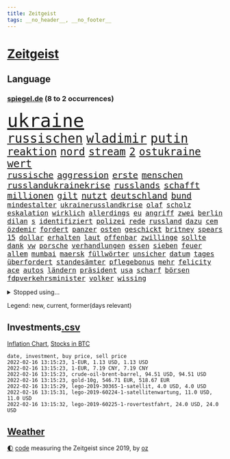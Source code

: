 ```yaml
---
title: Zeitgeist
tags: __no_header__, __no_footer__
---
```


# [Zeitgeist](https://oliz.io/zeitgeist/)

## Language

<h3><a href="https://www.spiegel.de" target="_blank">spiegel.de</a> (8 to 2 occurrences)</h3>
<p style="font-family:monospace">
<span style="font-size:32pt"><a href="news_links.html#ukraine" class="current">ukraine</a></span>
<br>
<span style="font-size:22pt"><a href="news_links.html#russischen" class="current">russischen</a></span>
<span style="font-size:22pt"><a href="news_links.html#wladimir" class="current">wladimir</a></span>
<span style="font-size:22pt"><a href="news_links.html#putin" class="current">putin</a></span>
<br>
<span style="font-size:18pt"><a href="news_links.html#reaktion" class="current">reaktion</a></span>
<span style="font-size:18pt"><a href="news_links.html#nord" class="current">nord</a></span>
<span style="font-size:18pt"><a href="news_links.html#stream" class="current">stream</a></span>
<span style="font-size:18pt"><a href="news_links.html#2" class="current">2</a></span>
<span style="font-size:18pt"><a href="news_links.html#ostukraine" class="current">ostukraine</a></span>
<span style="font-size:18pt"><a href="news_links.html#wert" class="current">wert</a></span>
<br>
<span style="font-size:15pt"><a href="news_links.html#russische" class="current">russische</a></span>
<span style="font-size:15pt"><a href="news_links.html#aggression" class="current">aggression</a></span>
<span style="font-size:15pt"><a href="news_links.html#erste" class="current">erste</a></span>
<span style="font-size:15pt"><a href="news_links.html#menschen" class="current">menschen</a></span>
<span style="font-size:15pt"><a href="news_links.html#russlandukrainekrise" class="new">russlandukrainekrise</a></span>
<span style="font-size:15pt"><a href="news_links.html#russlands" class="current">russlands</a></span>
<span style="font-size:15pt"><a href="news_links.html#schafft" class="current">schafft</a></span>
<span style="font-size:15pt"><a href="news_links.html#millionen" class="current">millionen</a></span>
<span style="font-size:15pt"><a href="news_links.html#gilt" class="current">gilt</a></span>
<span style="font-size:15pt"><a href="news_links.html#nutzt" class="current">nutzt</a></span>
<span style="font-size:15pt"><a href="news_links.html#deutschland" class="current">deutschland</a></span>
<span style="font-size:15pt"><a href="news_links.html#bund" class="current">bund</a></span>
<br>
<span style="font-size:12pt"><a href="news_links.html#mindestalter" class="new">mindestalter</a></span>
<span style="font-size:12pt"><a href="news_links.html#ukrainerusslandkrise" class="new">ukrainerusslandkrise</a></span>
<span style="font-size:12pt"><a href="news_links.html#olaf" class="current">olaf</a></span>
<span style="font-size:12pt"><a href="news_links.html#scholz" class="current">scholz</a></span>
<span style="font-size:12pt"><a href="news_links.html#eskalation" class="current">eskalation</a></span>
<span style="font-size:12pt"><a href="news_links.html#wirklich" class="current">wirklich</a></span>
<span style="font-size:12pt"><a href="news_links.html#allerdings" class="current">allerdings</a></span>
<span style="font-size:12pt"><a href="news_links.html#eu" class="current">eu</a></span>
<span style="font-size:12pt"><a href="news_links.html#angriff" class="current">angriff</a></span>
<span style="font-size:12pt"><a href="news_links.html#zwei" class="current">zwei</a></span>
<span style="font-size:12pt"><a href="news_links.html#berlin" class="current">berlin</a></span>
<span style="font-size:12pt"><a href="news_links.html#dilan" class="new">dilan</a></span>
<span style="font-size:12pt"><a href="news_links.html#s" class="current">s</a></span>
<span style="font-size:12pt"><a href="news_links.html#identifiziert" class="current">identifiziert</a></span>
<span style="font-size:12pt"><a href="news_links.html#polizei" class="current">polizei</a></span>
<span style="font-size:12pt"><a href="news_links.html#rede" class="current">rede</a></span>
<span style="font-size:12pt"><a href="news_links.html#russland" class="current">russland</a></span>
<span style="font-size:12pt"><a href="news_links.html#dazu" class="current">dazu</a></span>
<span style="font-size:12pt"><a href="news_links.html#cem" class="current">cem</a></span>
<span style="font-size:12pt"><a href="news_links.html#özdemir" class="current">özdemir</a></span>
<span style="font-size:12pt"><a href="news_links.html#fordert" class="current">fordert</a></span>
<span style="font-size:12pt"><a href="news_links.html#panzer" class="current">panzer</a></span>
<span style="font-size:12pt"><a href="news_links.html#osten" class="current">osten</a></span>
<span style="font-size:12pt"><a href="news_links.html#geschickt" class="current">geschickt</a></span>
<span style="font-size:12pt"><a href="news_links.html#britney" class="current">britney</a></span>
<span style="font-size:12pt"><a href="news_links.html#spears" class="current">spears</a></span>
<span style="font-size:12pt"><a href="news_links.html#15" class="current">15</a></span>
<span style="font-size:12pt"><a href="news_links.html#dollar" class="current">dollar</a></span>
<span style="font-size:12pt"><a href="news_links.html#erhalten" class="current">erhalten</a></span>
<span style="font-size:12pt"><a href="news_links.html#laut" class="current">laut</a></span>
<span style="font-size:12pt"><a href="news_links.html#offenbar" class="current">offenbar</a></span>
<span style="font-size:12pt"><a href="news_links.html#zwillinge" class="current">zwillinge</a></span>
<span style="font-size:12pt"><a href="news_links.html#sollte" class="current">sollte</a></span>
<span style="font-size:12pt"><a href="news_links.html#dank" class="current">dank</a></span>
<span style="font-size:12pt"><a href="news_links.html#vw" class="current">vw</a></span>
<span style="font-size:12pt"><a href="news_links.html#porsche" class="current">porsche</a></span>
<span style="font-size:12pt"><a href="news_links.html#verhandlungen" class="current">verhandlungen</a></span>
<span style="font-size:12pt"><a href="news_links.html#essen" class="current">essen</a></span>
<span style="font-size:12pt"><a href="news_links.html#sieben" class="current">sieben</a></span>
<span style="font-size:12pt"><a href="news_links.html#feuer" class="current">feuer</a></span>
<span style="font-size:12pt"><a href="news_links.html#allem" class="current">allem</a></span>
<span style="font-size:12pt"><a href="news_links.html#mumbai" class="current">mumbai</a></span>
<span style="font-size:12pt"><a href="news_links.html#maersk" class="current">maersk</a></span>
<span style="font-size:12pt"><a href="news_links.html#füllwörter" class="new">füllwörter</a></span>
<span style="font-size:12pt"><a href="news_links.html#unsicher" class="new">unsicher</a></span>
<span style="font-size:12pt"><a href="news_links.html#datum" class="current">datum</a></span>
<span style="font-size:12pt"><a href="news_links.html#tages" class="current">tages</a></span>
<span style="font-size:12pt"><a href="news_links.html#überfordert" class="current">überfordert</a></span>
<span style="font-size:12pt"><a href="news_links.html#standesämter" class="new">standesämter</a></span>
<span style="font-size:12pt"><a href="news_links.html#pflegebonus" class="current">pflegebonus</a></span>
<span style="font-size:12pt"><a href="news_links.html#mehr" class="current">mehr</a></span>
<span style="font-size:12pt"><a href="news_links.html#felicity" class="new">felicity</a></span>
<span style="font-size:12pt"><a href="news_links.html#ace" class="current">ace</a></span>
<span style="font-size:12pt"><a href="news_links.html#autos" class="current">autos</a></span>
<span style="font-size:12pt"><a href="news_links.html#ländern" class="current">ländern</a></span>
<span style="font-size:12pt"><a href="news_links.html#präsident" class="current">präsident</a></span>
<span style="font-size:12pt"><a href="news_links.html#usa" class="current">usa</a></span>
<span style="font-size:12pt"><a href="news_links.html#scharf" class="current">scharf</a></span>
<span style="font-size:12pt"><a href="news_links.html#börsen" class="current">börsen</a></span>
<span style="font-size:12pt"><a href="news_links.html#fdpverkehrsminister" class="current">fdpverkehrsminister</a></span>
<span style="font-size:12pt"><a href="news_links.html#volker" class="current">volker</a></span>
<span style="font-size:12pt"><a href="news_links.html#wissing" class="current">wissing</a></span>
</p>
<details>
<summary>Stopped using...</summary>
<p class="former" style="font-size:12pt">
liverpool(489) beobachtet(488) profi(488) spahn(488) diktator(487) erholung(487) gelernt(487) konzerne(487) unterschiede(487) übergriffe(487) 2000(486) asche(486) exemplare(486) massiver(486) schlug(486) schmeckt(486) vereinten(486) weitgehend(486) youtube(486) berühmt(485) coronaausbruch(485) erziehung(485) geschaffen(485) kohle(485) provinz(485) villa(485) abschied(484) beantragen(484) eingereicht(484) geändert(484) italienische(484) konkurrenten(484) rostock(484) studierenden(484) tieren(484) umgehen(484) verdachts(484) videobotschaft(484) viertel(484) 12(483) 37(483) bereich(483) einiges(483) katastrophe(483) rente(483) sicherheitsbehörden(483) unruhen(483) versteigert(483) virologe(483) besseren(482) bitten(482) carsten(482) chelsea(482) entdecken(482) gerufen(482) halt(482) positionen(482) prinzessin(482) saisonsieg(482) unentschieden(482) zeitweise(482) 125(481) bekanntesten(481) belarussischen(481) berg(481) billionen(481) einzudämmen(481) früherer(481) gesagt(481) kretschmer(481) versorgt(481) zeugen(481) arbeitsplatz(480) behandelt(480) bekämpfung(480) dienen(480) marcel(480) paderborn(480) räumen(480) verlängern(480) verschwunden(480) version(480) vorantreiben(480) weder(480) außenpolitik(479) beachten(479) einziehen(479) erinnerungen(479) löhne(479) roman(479) sarscov2(479) schiedsrichter(479) staats(479) zentrale(479) 43(478) alex(478) beleidigt(478) christopher(478) geklärt(478) gestoßen(478) hunderten(478) ramelow(478) rettet(478) stuft(478) vermeiden(478) crash(477) eintracht(477) extreme(477) feuerwehrleute(477) geflüchteten(477) gegenteil(477) hungerstreik(477) manipuliert(477) massiven(477) norbert(477) philipp(477) wirkt(477) woran(477) zugunsten(477) alkohol(476) dahin(476) entscheidend(476) höchststand(476) lebenslange(476) obama(476) senkt(476) umstrittener(476) untersuchungsausschuss(476) verteilung(476) veränderte(476) 94(475) aktuell(475) auskommen(475) eskalieren(475) heil(475) hubertus(475) libyen(475) nerven(475) nürnberg(475) rom(475) tauchen(475) tausenden(475) verärgert(475) via(475) 29(474) berät(474) brite(474) datenanalyse(474) deutlichen(474) höchst(474) jedenfalls(474) trennen(474) unruhe(474) verschwiegen(474) deutlicher(473) fund(473) gewässern(473) jahrhundert(473) meiner(473) rechtliche(473) fauci(472) game(472) italienischen(472) netanyahu(472) schriftstellerin(472) trainiert(472) aufgetreten(471) beteiligung(471) erheben(471) erkrankung(471) hob(471) hürden(471) spüren(471) störung(471) beantragt(470) haaland(470) jerusalem(470) kindes(470) sven(470) 81(469) franzosen(469) schlechtes(469) ermordeten(468) gesehen(468) 16jährigen(467) brauche(467) erfunden(467) gefangene(467) negativen(467) park(467) potsdam(467) siegen(467) geprägt(466) überprüfen(466) aufarbeitung(465) erkenntnisse(465) gekauft(465) marsch(465) reichsten(465) vakzine(465) zigaretten(465) beiträge(464) berühmte(464) gefälschte(464) polnische(464) umweltschutz(464) voraussetzungen(464) amtsgericht(463) jürgen(463) kippt(463) ordnung(463) prompt(463) träume(463) alarmiert(462) bett(462) eben(462) eingeleitet(462) ergebnissen(462) verteidigen(462) dfbpokal(461) falscher(461) hitze(461) startups(461) pandemiebekämpfung(460) außerhalb(459) erderwärmung(459) thüringens(459) erwachsenen(458) politikerin(458) prognose(458) wirtschaftswachstum(457) auktion(456) gelandet(456) produkte(456) vorgänger(456) familienberater(455) schneider(455) syrer(455) verfassungswidrig(455) zuspruch(455) klasse(454) telefonat(453) aktivist(452) begangen(452) französischer(451) trauern(451) umfragewerte(451) munition(449) verfolger(449) dreieinhalb(448) folter(448) app(447) krisen(447) stärkt(446) karten(445) strafbar(445) thüringer(445) koalitionspartner(444) teilnehmern(443) abiy(442) herausfinden(442) akten(441) 91(439) gerieten(438) unterbrochen(437) vorgenommen(437) tigray(436) identität(435) stellenabbau(434) coronajahr(433) susanne(433) weidel(433) entbrannt(431) bbc(429) italienischer(429) topspiel(429) hagen(427) rache(424) missbrauchs(422) discounter(420) strukturen(420) rechter(418) regelmäßig(414) vertrauten(413) aggressiv(412) taxifahrer(411) boomt(410) würdigt(408) ausweg(407) brutalen(407) hartz(407) zweieinhalb(407) 13jährige(406) hinterbliebene(406) variante(398) katzen(394) uskapitol(389) 95(381) lieferketten(381) verstoß(380) iv(377) höheres(376) geheimen(373) windows(372) andy(371) bestens(370) entsprechenden(368) klettert(368) verleumdung(367) schiebt(363) nachbarland(362) abreise(356) militärputsch(354) potenziell(350) stärkste(347) unverletzt(345) fluggesellschaft(344) längerem(339) übernahm(336) hochschulen(333) fängt(331) kriege(328) zurückgekehrt(328) geimpften(326) verantwortliche(326) holten(321) strebt(320) südwesten(319) adams(313) szenarien(313) unterschiedliche(311) bildzeitung(306) fraktionen(306) beleidigte(305) coronainzidenz(305) rumänien(304) prozessauftakt(302) herausragende(301) bemühen(299) mindeststeuer(283) kabel(281) institute(278) loben(278) massachusetts(278) pflegen(278) geschleudert(271) raumfahrt(270) dynamo(269) genesen(267) abgefeuert(266) crystal(265) 2013(264) vize(264) 18jährigen(261) großkonzerne(261) durchbruch(258) geknackt(257) hofmann(257) arbeitsmarkt(256) set(256) tennisstar(253) ticket(253) agnes(252) hebamme(252) sahen(251) 83(249) felix(248) jamie(248) laster(246) baum(245) forscherin(241) organisierten(241) serbien(239) julius(238) unterstützern(237) laune(236) geflüchteter(235) kultusminister(235) individuelle(233) sudan(232) osaka(231) wussten(231) chipmangel(230) fachkräftemangel(230) sammelt(230) kühnert(229) tenniswelt(229) tricks(227) gerichtet(226) weigerte(226) jamaika(225) drohenden(224) sowjetunion(224) rängen(223) morgens(222) schimpft(221) schob(221) straftat(217) weltall(217) ahmed(215) düster(215) auswärtige(214) norwegische(214) kalte(212) abgerufen(211) hildesheim(211) mögen(211) coronafall(210) 500000(209) entstehung(209) heim(209) sätze(209) visa(209) erhebung(207) absolviert(206) storniert(206) batterien(205) überlegt(205) unterrichten(204) bundesverkehrsminister(203) mo(203) gerichtlich(202) hits(198) fläche(197) gedroht(197) ansteckung(196) schottischen(196) sichtbar(196) las(195) vegas(195) vorliegen(195) kleinkinder(194) belästigungen(193) blind(192) übte(192) fällig(191) medizinischer(191) bezieht(190) dominieren(190) konzentriert(190) thiel(190) wahlniederlage(190) voelchert(189) wellen(189) halfen(186) kosovo(186) dankte(185) gehörten(185) wiegt(185) anstatt(183) fossilen(183) installiert(180) überwältigt(178) sichtlich(177) klassischen(176) leidenschaft(175) websites(175) norweger(174) japans(173) killer(173) steve(172) netzwerke(171) verkehrt(170) beschimpfungen(169) erhofft(169) 90/die(168) abitur(168) diktatur(168) erling(167) ächzt(167) ali(166) boosterimpfung(166) ibiza(166) vermietet(166) films(165) taugen(165) europäisches(164) genervt(164) herauskommen(163) röttgen(163) übertragen(163) damaskus(162) einigkeit(162) human(162) exemplar(161) kundschaft(161) demokrat(160) vielfach(160) göringeckardt(159) hansjoachim(159) angestellt(157) senator(157) 190(156) bedürftige(156) regierte(156) ausfälle(155) müttern(155) scholz'(154) bombe(152) ergeht(152) gewidmet(152) nadine(152) papiere(152) produktionsausfälle(152) glücksfall(151) landwirte(151) groningen(150) exmann(149) diebe(148) spaziergang(148) alias(147) unterschiedlicher(147) eindeutig(146) emirat(146) nsregime(146) katrin(145) mastercard(145) abgerechnet(144) cduführung(144) optimismus(144) gerichtsentscheidung(143) indonesische(143) friedensnobelpreis(142) weltberühmt(142) ausreisen(141) farce(141) gerichtsurteil(141) holstein(141) popgeschichte(141) anhörung(140) gesetzentwurf(140) oberster(140) autounfall(139) gesteuert(139) nachbarländer(139) milch(138) türkisches(138) fock(137) gorch(137) menschliche(137) fünftel(135) fracht(134) cyberangriffe(133) entstanden(133) oppositionspolitiker(133) ostdeutschen(133) pazifik(133) tabellenspitze(133) zusehen(133) gehirn(132) krieger(132) ehrgeiz(131) jeffrey(131) knapper(131) lösungen(131) einigt(130) untätigkeit(130) angeschlagenen(129) söldnertruppe(128) uli(128) versetzt(128) wiederzubeleben(128) abgeschaltet(127) höchststrafe(127) lotto(127) übertragung(127) eineinhalb(126) erklärungen(126) terodde(126) bildet(125) obst(125) mobilitätswende(124) natostaaten(124) pakete(124) ubooten(124) verkehrsbetriebe(124) vorfeld(124) befragen(123) maskenverweigerer(123) industriestaaten(122) mehrfamilienhaus(122) michail(122) prallt(122) verschickte(122) durchschnittlich(121) präsidentschaftskandidat(120) urenkel(120) vernichtet(120) blödsinn(119) schärferen(119) 1991(118) bedeckt(118) spürbare(117) wahlergebnis(117) schlangen(116) vermögensteuer(116) annulliert(115) dave(115) zentralen(115) ehrung(114) erwärmung(114) hey(114) vorurteile(114) bewahrte(113) distanzunterricht(113) gesundes(113) turnen(113) chancenlos(112) hofreiter(112) torlos(112) glen(111) sonntagmorgen(111) bernhard(110) apotheke(109) beider(109) entwickler(109) erneuern(109) exsprecherin(109) gesellschaftlichen(109) hitzewellen(109) prägen(109) stephanie(109) supermarkt(109) unterstützten(109) gaspreise(108) profifußball(108) faszinierend(107) strackzimmermann(107) zugrunde(107) 007(106) ferran(106) gedrängt(106) mannschaften(106) torres(106) tourismusbranche(106) aue(105) brandt(105) bundesverwaltungsgericht(105) erzgebirge(105) fdppolitikerin(105) geklaut(105) raketenabwehr(105) 200000(104) angehalten(104) ausweis(104) entzweit(104) klimaforschung(104) kurioses(104) verunglückte(104) adele(103) vereinbart(103) verläufe(103) volksverhetzung(103) benutzt(102) berufungsgericht(102) fiona(102) intern(102) vereidigung(102) ansicht(101) norwegens(101) pr(101) portal(100) zähem(100) bundesvorstand(99) verdreifacht(99) reichste(98) delegierten(97) wirksam(97) meeresspiegels(96) verschwundenen(96) wonach(96) lieferungen(95) menschenschmuggel(95) pflegeheim(95) sterne(95) knall(94) rechtsextremer(94) waffenlager(94) ansagen(93) emeritierte(93) verlobt(93) überlastung(93) chefredakteur(92) oberlandesgericht(92) zulieferer(92) belügen(91) bereichen(91) enes(91) kanter(91) springerverlag(91) töchtern(91) bedingung(90) energieriesen(90) genf(90) gesundheitsministerin(90) härte(90) nachteil(90) penthouse(90) ausweisung(89) bundestagsvizepräsidentin(89) clans(89) dieselbe(89) gutachter(89) haftanstalt(89) kostüm(89) robuste(89) südamerikanischen(89) süßem(89) verbotener(89) verwehrt(89) davis(88) exkollegen(88) optionen(88) verglichen(88) annette(87) erfurt(87) geopolitische(87) leitzins(87) valencia(87) zinssenkung(87) dampf(86) kavala(86) nämlich(86) airbus(85) causa(85) entschärft(85) feldern(85) pflegebedürftige(85) sekunde(85) vielfältig(85) ablenken(84) alec(84) aufarbeiten(84) autorinnen(84) baldwin(84) bremsweg(84) osman(84) superreiche(84) ausgelacht(83) füllkrug(83) joel(83) niclas(83) rust(83) sizilianischen(83) tötungsdelikts(83) vernünftig(83) abfertigung(82) horn(82) konzentration(82) milliardäre(82) wahrgenommen(82) ergattert(81) herzproblemen(81) kontinuität(81) professor(81) truss(81) weiterspielen(81) wissenschaftlichen(81) kommentierte(80) kriminalität(80) ming(80) namensstreit(80) ran(80) raumschiff(80) abgereist(79) dagewesenen(79) einzelner(79) energieverbrauch(79) jahreswechsel(79) oberlinhaus(79) plantagen(79) rufe(79) uniklinik(79) berücksichtigen(78) freundes(78) gefoltert(78) geringer(78) großflächig(78) lieferzeiten(78) regierungswechsel(78) schienen(78) vereinbarten(78) verfassungsgerichtshof(78) vorsitzender(78) dienstleister(77) impfskeptikerin(77) schwerte(77) strahlkraft(77) flugzeugabsturz(76) hyundai(76) kulturmäzen(76) michel(76) oxfam(76) ubahn(76) wach(76) wundern(76) christiane(75) eauto(75) eindeutige(75) flitzer(75) maya(75) pandemiebeginn(75) untergetaucht(75) befreite(74) bemerkenswerten(74) fassen(74) klubikone(74) missverständnis(74) prozesse(74) ausschluss(73) coronachaos(73) fabian(73) gottschalk(73) hotspur(73) tottenham(73) wetten(73) zehnjähriger(73) cduvorsitzender(72) meat(72) strompreise(72) wachstumsprognose(72) bundesparteitag(71) designierten(71) griffen(71) kranker(71) lampen(71) kompromissen(70) qualität(70) süd(70) tortur(70) unserem(70) welten(70) einschnitte(69) einzuholen(69) erklärungsnot(69) flugzeugbauer(69) eliminieren(68) milliardenauftrag(68) millionensummen(68) qualifizieren(67) vorkehrungen(67) beeindruckt(66) rekordwerte(66) 1700(65) ampelkabinett(65) arbeitsplätze(65) british(65) lucky(65) parlamentarischen(65) steiner(65) erlaubte(64) kantersieg(64) tradition(64) aston(63) betriebsrats(63) bundesfinanzminister(63) garbiñe(63) gelbe(63) haag(63) muguruza(63) tierwohl(63) versicherten(63) autoschlüssel(62) begehen(62) bvg(62) femizide(62) gesicherte(62) kleinste(62) ozean(62) praktikanten(62) verschiedener(62) versteht(62) alfred(61) einschränken(61) epsteins(61) keeper(61) neige(61) ulrich(61) anbau(60) erwägen(60) kopfschmuck(60) marburg(60) mischt(60) niederschläge(60) pandemiegeschehen(60) coronafallzahlen(59) flutwellen(59) getreide(59) revanche(59) verbracht(59) bowie(58) brainard(58) eisbärenzwillinge(58) lael(58) rostocker(58) ungültig(58) brust(57) durchführen(57) hunziker(56) krankenversicherungen(56) spdkanzler(56) tvmoderatorin(56) übergibt(56) dokumenten(55) fdpabgeordneter(55) impfpässe(55) konsumgüter(55) netzausbau(55) stimmte(55) szenario(55) brennerei(54) endlose(54) holland(54) milieus(54) südafrikanische(54) impfskandal(53) irrtum(53) klimaerwärmung(53) regulieren(53) rutte(53) entlarven(52) kommunistischen(52) schwäbische(52) till(52) verwaltungsgerichtshof(52) allgemeinen(51) haftbedingungen(51) leichtsinnig(51) nichten(51) referat(51) ritter(51) arsenalstar(50) coronabedingter(50) erfahrungsbericht(50) mahnte(50) temperaturen(50) windräder(50) dreifach(49) korruptionsvorwürfen(49) krebserregend(49) omikronpatienten(49) untermauern(49) arbeitsminister(48) entlang(48) gründete(48) klimaminister(48) sodass(48) verbündete(48) verpuffung(48) champagnerhersteller(47) hybride(47) machtverhältnisse(47) pazifikstaat(47) silvesternacht(47) tennisverband(47) einbau(46) landesweiten(46) langwierigen(46) syrischer(46) 33jährigen(45) abzusehen(45) beanstandet(45) kollektionen(45) lästerte(45) modewelt(45) out(45) perfektes(45) rangliste(45) tauschten(45) bettercom(44) borrell(44) garg(44) gerichtsstreit(44) hinrunde(44) josep(44) lehrt(44) marieagnes(44) patzer(44) skigebiet(44) vermehren(44) verteidigungsausschusses(44) vishal(44) zoomcall(44) zwayer(44) ausbruchs(43) pascal(43) welternährungsorganisation(43) zemmour(43) éric(43) diktatoren(42) königsblauen(42) nszeit(42) problematisch(42) traditionellen(42) chevron(41) fälschen(41) vincent(41) ablösen(40) ameisen(40) bremsmanöver(40) dhbauswahl(40) einsicht(40) einzig(40) ibrahimović(40) millionenschaden(40) zerstörung(40) zlatan(40) bingen(39) klara(39) miliz(39) sicherheitslücke(39) südpazifik(39) urheberrecht(39) verzeichnete(39) vetternwirtschaft(39) begegnen(38) edward(38) ersatz(38) hilfslieferungen(38) kürzt(38) meisterwerk(38) nebenwirkung(38) anweisung(37) gefühle(37) nahrung(37) verhandlung(37) yannick(37) 1984(36) 270(36) augsburgs(36) durchgang(36) leiser(36) überlebenskampf(36) commerzbank(35) genutzte(35) handball(35) pedro(35) prangern(35) rechner(35) todesumstände(35) verfilmt(35) viren(35) angehen(34) bauer(34) bildungsminister(34) canberra(34) deuten(34) gespenst(34) marvin(34) mittelfeld(34) ziehung(34) baltikum(33) einreiseregeln(33) lüneburg(33) militärbündnis(33) produzent(33) spanischer(33) airways(32) augenzeugenberichte(32) cool(32) folterarzt(32) muhammad(32) nonnen(32) qatar(32) watzke(32) 5g(31) astronom(31) australischer(31) geiseln(31) gerammt(31) indikator(31) korb(31) organisiert(31) treffern(31) überraschen(31) fdpabgeordnete(30) jameswebbteleskop(30) rammte(30) stabilität(30) abstandsregeln(29) nature(29) passierte(29) rekordumsatz(29) skiklassiker(29) spiderman(29) wiederaufnahme(29) alaa(28) bedauern(28) ertrunken(28) midlifekolumne(28) olympiaaus(28) ostbeauftragte(28) petro(28) poroschenko(28) rückrundenstart(28) supermärkten(28) willkür(28) ben(27) führungsstil(27) milder(27) selbstständig(27) coronafällen(26) gekümmert(26) gesetzten(26) nordsyrien(26) sachschaden(26) stararchitekt(26) tampa(26) verlegung(26) bezahlte(25) fahrenden(25) infektionswelle(25) influencerin(25) krankenversicherung(25) louvre(25) ställen(25) zusammengezogen(25) clinch(24) gartenparty(24) großeltern(24) quarantäneregeln(24) schlüssel(24) wachsender(24) wellinger(24) anhebung(23) desto(23) emotionales(23) klischee(23) schwindelig(23) spaziergänge(23) verunglimpft(23) kurzfristige(22) mcconnell(22) mitch(22) qualifizierte(22) voice(22) a4(21) familienmitglied(21) feministischen(21) islamistische(21) palast(21) parteiübergreifend(21) porträtierte(21) spektakel(21) umkämpfte(21) zurückzuführen(21) äußersten(21) bahnsteig(20) enkel(20) inklusion(20) nutzten(20) patriots(20) schmerzhaft(20) sprinterin(20) unwissenheit(20) weihnachtsinsel(20) zweites(20) 82(19) abfahrtsrennen(19) abhalten(19) fahrzeugen(19) galaxien(19) gaskraftwerke(19) intellektueller(19) schulhof(19) atomausstieg(18) atomkraftgegner(18) dünnen(18) exsenator(18) geywitz(18) ideologisch(18) irme(18) serielles(18) stetterkarp(18) wankt(18) aviv(17) berufsalltag(17) landtagswahlen(17) medizinstudentin(17) millionäre(17) modebranche(17) schriften(17) tel(17) transformation(17) generalstaatsanwältin(16) kitz(16) letitia(16) organe(16) skiunfall(16) dj(15) eingedämmt(15) gottesdienstes(15) horoskope(15) leistungsdruck(15) piste(15) sowjetische(15) tanzte(15) verlagern(15) wanderwitz(15) ampelabgeordnete(14) berufsaussichten(14) frauenmorde(14) gefangenenlager(14) liz(14) nahostkonflikt(14) philippe(14) schneesturm(14) skitouren(14) visum(14) betrügerin(13) betty(13) jahresauftakt(13) jurymitglied(13) kasachstans(13) laser(13) pepi(13) perfekter(13) ricardo(13) bundesarbeitsminister(12) klimakatastrophe(12) spielverlegung(12) stürmte(12) tennisprofis(12) tennisstars(12) treffers(12) baltimore(11) coronainfizierten(11) erreichten(11) haitianischen(11) hausbrand(11) jovenel(11) luther(11) mol(11) müllentsorgung(11) ofen(11) rüstungsgüter(11)
</p>
</details>
<p>Legend: <span class="new">new</span>, <span class="current">current</span>, <span class="former">former(days relevant)</span></p>

## Investments[.csv](investments.csv)

[Inflation Chart](https://inflationchart.com),
[Stocks in BTC](https://stonksinbtc.xyz/)

```
date, investment, buy price, sell price
2022-02-16 13:15:23, 1-EUR, 1.13 USD, 1.13 USD
2022-02-16 13:15:23, 1-EUR, 7.19 CNY, 7.19 CNY
2022-02-16 13:15:23, crude-oil-brent-barrel, 94.51 USD, 94.51 USD
2022-02-16 13:15:23, gold-10g, 546.71 EUR, 518.67 EUR
2022-02-16 13:15:29, lego-2019-30365-1-satellit, 4.0 USD, 4.0 USD
2022-02-16 13:15:31, lego-2019-60224-1-satellitenwartung, 11.0 USD, 11.0 USD
2022-02-16 13:15:32, lego-2019-60225-1-rovertestfahrt, 24.0 USD, 24.0 USD
```

## [Weather](weather.html)

<footer>
<a href="javascript:toggleTheme()" class="nav">🌓</a>
<a href="https://github.com/ooz/zeitgeist">code</a> measuring the Zeitgeist since 2019, by <a href="https://oliz.io">oz</a>
</footer>
